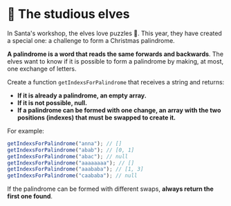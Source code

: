 # 📖 The studious elves

In Santa's workshop, the elves love puzzles 🧠. This year, they have created a special one: a challenge to form a Christmas palindrome.

**A palindrome is a word that reads the same forwards and backwards**. The elves want to know if it is possible to form a palindrome by making, at most, one exchange of letters.

Create a function `getIndexsForPalindrome` that receives a string and returns:

- **If it is already a palindrome, an empty array.**
- **If it is not possible, null.**
- **If a palindrome can be formed with one change, an array with the two positions (indexes) that must be swapped to create it.**

For example:

```javascript
getIndexsForPalindrome("anna"); // []
getIndexsForPalindrome("abab"); // [0, 1]
getIndexsForPalindrome("abac"); // null
getIndexsForPalindrome("aaaaaaaa"); // []
getIndexsForPalindrome("aaababa"); // [1, 3]
getIndexsForPalindrome("caababa"); // null
```

If the palindrome can be formed with different swaps, **always return the first one found**.
